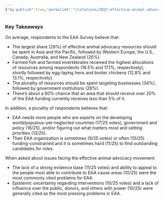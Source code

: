 ```yaml
---
{"dg-publish":true,"permalink":"/citations/2022-effective-animal-advocacy-forum-survey-results-and-analysis-rethink-priorities/","tags":["#strategy movement_building"],"created":"2025-10-23T13:59:39.473+01:00","updated":"2025-10-23T13:59:39.961+01:00"}
---
```


### Key Takeaways

On average, respondents to the EAA Survey believe that:

*   The largest share (29%) of effective animal advocacy resources should be spent in Asia and the Pacific, followed by Western Europe, the U.S., Canada, Australia, and New Zealand (26%).
*   Farmed fish and farmed invertebrates received the highest allocations of resources among respondents (16.5% and 17.1%, respectively), shortly followed by egg-laying hens and broiler chickens (12.8% and 13.1%, respectively).
*   The plurality of resources should be spent targeting businesses (34%), followed by government institutions (28%).
*   There’s about a 60% chance that an area that should receive over 20% of the EAA funding currently receives less than 5% of it.

In addition, a plurality of respondents believes that:

*   EAA needs more people who are experts on the developing world/populous-yet-neglected countries (17/25 votes), government and policy (16/25), and/or figuring out what matters most and setting priorities (13/25).
*   Their EAA organization is sometimes (9/25 votes) or often (10/25) funding-constrained and it is sometimes hard (11/25) to find outstanding candidates for roles.

When asked about issues facing the effective animal advocacy movement:

*   The lack of a strong evidence base (11/25 votes) and ability to appeal to the people most able to contribute to EAA cause areas (10/25) were the most commonly cited problems for EAA.
*   Epistemic uncertainty regarding interventions (10/25 votes) and a lack of influence over the public, donors, and others with power (10/25) were generally cited as the most pressing problems in EAA.